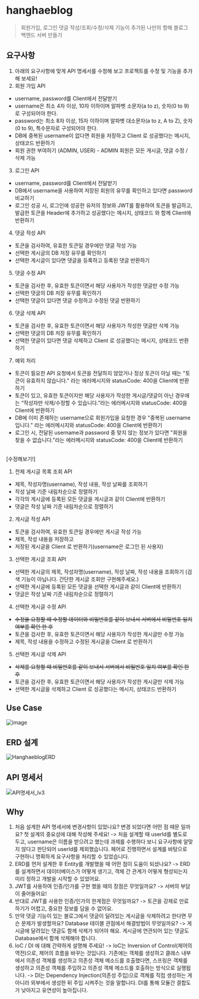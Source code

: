 # hanghaeblog 
> 회원가입, 로그인 댓글 작성/조회/수정/삭제 기능이 추가된 나만의 항해 블로그 백엔드 서버 만들기

## 요구사항
1. 아래의 요구사항에 맞게 API 명세서를 수정해 보고 프로젝트를 수정 및 기능을 추가해 보세요!
2. 회원 가입 API
  - username, password를 Client에서 전달받기
  - username은  최소 4자 이상, 10자 이하이며 알파벳 소문자(a to z), 숫자(0 to 9)로 구성되어야 한다.
  - password는  최소 8자 이상, 15자 이하이며 알파벳 대소문자(a to z, A to Z), 숫자(0 to 9), 특수문자로 구성되어야 한다.
  - DB에 중복된 username이 없다면 회원을 저장하고 Client 로 성공했다는 메시지, 상태코드 반환하기
  - 회원 권한 부여하기 (ADMIN, USER) - ADMIN 회원은 모든 게시글, 댓글 수정 / 삭제 가능
3. 로그인 API
  - username, password를 Client에서 전달받기
  - DB에서 username을 사용하여 저장된 회원의 유무를 확인하고 있다면 password 비교하기
  - 로그인 성공 시, 로그인에 성공한 유저의 정보와 JWT를 활용하여 토큰을 발급하고, 
    발급한 토큰을 Header에 추가하고 성공했다는 메시지, 상태코드 와 함께 Client에 반환하기
    
4. 댓글 작성 API
  - 토큰을 검사하여, 유효한 토큰일 경우에만 댓글 작성 가능
  - 선택한 게시글의 DB 저장 유무를 확인하기
  - 선택한 게시글이 있다면 댓글을 등록하고 등록된 댓글 반환하기
5. 댓글 수정 API
  - 토큰을 검사한 후, 유효한 토큰이면서 해당 사용자가 작성한 댓글만 수정 가능
  - 선택한 댓글의 DB 저장 유무를 확인하기
  - 선택한 댓글이 있다면 댓글 수정하고 수정된 댓글 반환하기
6. 댓글 삭제 API
  - 토큰을 검사한 후, 유효한 토큰이면서 해당 사용자가 작성한 댓글만 삭제 가능
  - 선택한 댓글의 DB 저장 유무를 확인하기
  - 선택한 댓글이 있다면 댓글 삭제하고 Client 로 성공했다는 메시지, 상태코드 반환하기
7. 예외 처리
  - 토큰이 필요한 API 요청에서 토큰을 전달하지 않았거나 정상 토큰이 아닐 때는 "토큰이 유효하지 않습니다." 라는 에러메시지와 statusCode: 400을 Client에 반환하기
  - 토큰이 있고, 유효한 토큰이지만 해당 사용자가 작성한 게시글/댓글이 아닌 경우에는 “작성자만 삭제/수정할 수 있습니다.”라는 에러메시지와 statusCode: 400을 Client에 반환하기
  - DB에 이미 존재하는 username으로 회원가입을 요청한 경우 "중복된 username 입니다." 라는 에러메시지와 statusCode: 400을 Client에 반환하기
  - 로그인 시, 전달된 username과 password 중 맞지 않는 정보가 있다면 "회원을 찾을 수 없습니다."라는 에러메시지와 statusCode: 400을 Client에 반환하기
    
   \
[수정해보기!]
1. 전체 게시글 목록 조회 API
  - 제목, 작성자명(username), 작성 내용, 작성 날짜를 조회하기
  - 작성 날짜 기준 내림차순으로 정렬하기
  - 각각의 게시글에 등록된 모든 댓글을 게시글과 같이 Client에 반환하기
  - 댓글은 작성 날짜 기준 내림차순으로 정렬하기
2. 게시글 작성 API
  - 토큰을 검사하여, 유효한 토큰일 경우에만 게시글 작성 가능
  - 제목, 작성 내용을 저장하고
  - 저장된 게시글을 Client 로 반환하기(username은 로그인 된 사용자)
3. 선택한 게시글 조회 API
  - 선택한 게시글의 제목, 작성자명(username), 작성 날짜, 작성 내용을 조회하기 
    (검색 기능이 아닙니다. 간단한 게시글 조회만 구현해주세요.)
  - 선택한 게시글에 등록된 모든 댓글을 선택한 게시글과 같이 Client에 반환하기
  - 댓글은 작성 날짜 기준 내림차순으로 정렬하기
4. 선택한 게시글 수정 API
  - ~~수정을 요청할 때 수정할 데이터와 비밀번호를 같이 보내서 서버에서 비밀번호 일치 여부를 확인 한 후~~
  - 토큰을 검사한 후, 유효한 토큰이면서 해당 사용자가 작성한 게시글만 수정 가능
  - 제목, 작성 내용을 수정하고 수정된 게시글을 Client 로 반환하기
5. 선택한 게시글 삭제 API  
  - ~~삭제를 요청할 때 비밀번호를 같이 보내서 서버에서 비밀번호 일치 여부를 확인 한 후~~
  - 토큰을 검사한 후, 유효한 토큰이면서 해당 사용자가 작성한 게시글만 삭제 가능
  - 선택한 게시글을 삭제하고 Client 로 성공했다는 메시지, 상태코드 반환하기

## Use Case
![image](https://user-images.githubusercontent.com/97998858/232775006-6e627c1a-b433-4120-9b69-65731c7752b7.png)

## ERD 설계
![HanghaeblogERD](https://user-images.githubusercontent.com/97998858/233248437-767e1720-0a72-4f72-8617-e06f4c48d337.png)

## API 명세서
![API명세서_lv3](https://user-images.githubusercontent.com/97998858/233254174-3fce8216-87f4-4d51-92fd-39479e1e48ca.png)

## Why
1. 처음 설계한 API 명세서에 변경사항이 있었나요? 
변경 되었다면 어떤 점 때문 일까요? 첫 설계의 중요성에 대해 작성해 주세요!
-> 처음 설계할 때 userId를 별도로 두고, username은 이름을 받으려고 했는데 과제를 수행하다 보니 요구사항에 알맞지 않다고 판단되어 userId를 제외했습니다. 페어로 진행하면서 설계를 바탕으로 구현하니 명확하게 요구사항을 처리할 수 있었습니다.
2. ERD를 먼저 설계한 후 Entity를 개발했을 때 어떤 점이 도움이 되셨나요?
-> ERD를 설계하면서 데이터베이스가 어떻게 생기고, 객체 간 관계가 어떻게 형성되는지 미리 정하고 개발을 시작할 수 있었어요.
3. JWT를 사용하여 인증/인가를 구현 했을 때의 장점은 무엇일까요?
-> 서버의 부담이 줄어들어요!
4. 반대로 JWT를 사용한 인증/인가의 한계점은 무엇일까요?
-> 토큰을 강제로 만료하기가 어렵고, 중요한 정보를 담을 수 없어요.
5. 만약 댓글 기능이 있는 블로그에서 댓글이 달려있는 게시글을 삭제하려고 한다면 무슨 문제가 발생할까요? Database 테이블 관점에서 해결방법이 무엇일까요?
-> 게시글에 달려있는 댓글도 함께 삭제가 되어야 해요. 게시글에 연관되어 있는 댓글도 Database에서 함께 삭제해야 합니다.
6. IoC / DI 에 대해 간략하게 설명해 주세요!
-> IoC는 Inversion of Control(제어의 역전)으로, 제어의 흐름을 바꾸는 것입니다. 기존에는 객체를 생성하고 클래스 내부에서 의존성 객체를 생성하고 의존성 객체 메소드를 호출했다면, 스프링은 객체를 생성하고 의존성 객체를 주입하고 의존성 객체 메소드를 호출하는 방식으로 실행됩니다.
-> DI는 Dependency Injection(의존성 주입)으로 객체를 직접 생성하는 게 아니라 외부에서 생성한 뒤 주입 시켜주는 것을 말합니다. DI를 통해 모듈간 결합도가 낮아지고 유연성이 높아집니다.
